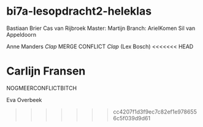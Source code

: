 # bi7a-lesopdracht2-heleklas
Bastiaan Brier
Cas van Rijbroek
Master: Martijn
Branch: ArielKomen
Sil van Appeldoorn


Anne Manders
*Clap* MERGE CONFLICT *Clap* (Lex Bosch)
<<<<<<< HEAD

Carlijn Fransen
=======
NOGMEERCONFLICTBITCH

Eva Overbeek
>>>>>>> cc4207f1d3f9ec7c82ef1e9786556c5f039d9d61
